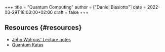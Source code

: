+++
title = "Quantum Computing"
author = ["Daniel Biasiotto"]
date = 2022-03-29T18:03:00+02:00
draft = false
+++

## Resources {#resources}

-   [John Watrous' Lecture notes](https://cs.uwaterloo.ca/%7Ewatrous/QC-notes/)
-   [Quantum Katas](https://github.com/Microsoft/QuantumKatas)